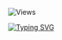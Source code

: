 ![Views](https://i-mvladislav-profile-counter-eb02.twc1.net/views.svg)

[![Typing SVG](https://readme-typing-svg.herokuapp.com?font=Jetbrains+Mono&weight=900&duration=3000&pause=1&multiline=true&width=650&height=100&lines=%F0%9F%91%8B+Hi!+I'm+Vladislav+Mikkoev+%F0%9F%98%8A;%F0%9F%94%A7+I%E2%80%99ve+been+building+backend+solutions+professionally;%E2%9A%A1%EF%B8%8F+since+2019+%E2%9A%A1%EF%B8%8F)](https://git.io/typing-svg)
